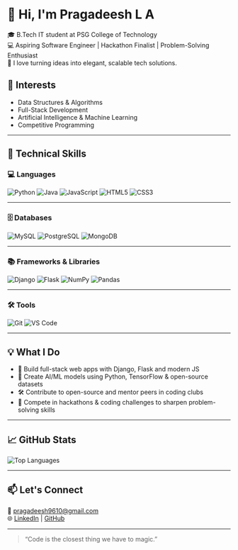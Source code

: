 # 👋 Hi, I'm Pragadeesh L A

🎓 B.Tech IT student at PSG College of Technology  
💻 Aspiring Software Engineer | Hackathon Finalist | Problem-Solving Enthusiast  
🚀 I love turning ideas into elegant, scalable tech solutions.

## 🚀 Interests

- Data Structures & Algorithms  
- Full-Stack Development  
- Artificial Intelligence & Machine Learning  
- Competitive Programming  

---

## 🧰 Technical Skills

### 💻 Languages  
![Python](https://img.shields.io/badge/Python-3670A0?style=for-the-badge&logo=python&logoColor=white)
![Java](https://img.shields.io/badge/Java-007396?style=for-the-badge&logo=java&logoColor=white)
![JavaScript](https://img.shields.io/badge/JavaScript-F7DF1E?style=for-the-badge&logo=javascript&logoColor=black)
![HTML5](https://img.shields.io/badge/HTML5-E34F26?style=for-the-badge&logo=html5&logoColor=white)
![CSS3](https://img.shields.io/badge/CSS3-1572B6?style=for-the-badge&logo=css3&logoColor=white)

---

### 🗄 Databases  
![MySQL](https://img.shields.io/badge/MySQL-4479A1?style=for-the-badge&logo=mysql&logoColor=white)
![PostgreSQL](https://img.shields.io/badge/PostgreSQL-336791?style=for-the-badge&logo=postgresql&logoColor=white)
![MongoDB](https://img.shields.io/badge/MongoDB-4EA94B?style=for-the-badge&logo=mongodb&logoColor=white)

---

### 📚 Frameworks & Libraries  
![Django](https://img.shields.io/badge/Django-092E20?style=for-the-badge&logo=django&logoColor=white)
![Flask](https://img.shields.io/badge/Flask-black?style=for-the-badge&logo=flask&logoColor=white)
![NumPy](https://img.shields.io/badge/NumPy-013243?style=for-the-badge&logo=numpy&logoColor=white)
![Pandas](https://img.shields.io/badge/Pandas-150458?style=for-the-badge&logo=pandas&logoColor=white)

---

### 🛠 Tools  
![Git](https://img.shields.io/badge/Git-F05032?style=for-the-badge&logo=git&logoColor=white)
![VS Code](https://img.shields.io/badge/VSCode-007ACC?style=for-the-badge&logo=visual-studio-code&logoColor=white)

---

## 💡 What I Do

- 🔧 Build full-stack web apps with Django, Flask and modern JS  
- 🤖 Create AI/ML models using Python, TensorFlow & open-source datasets  
- 🛠 Contribute to open-source and mentor peers in coding clubs  
- 🎯 Compete in hackathons & coding challenges to sharpen problem-solving skills  

---

## 📈 GitHub Stats

![Top Languages](https://github-readme-stats.vercel.app/api/top-langs/?username=**your-github-username**&layout=compact&theme=tokyonight)

---

## 📫 Let's Connect

📧 pragadeesh9610@gmail.com  
🌐 [LinkedIn](https://linkedin.com/in/**your-linkedin-handle**) | [GitHub](https://github.com/**your-github-username**)

---

> “Code is the closest thing we have to magic.”
